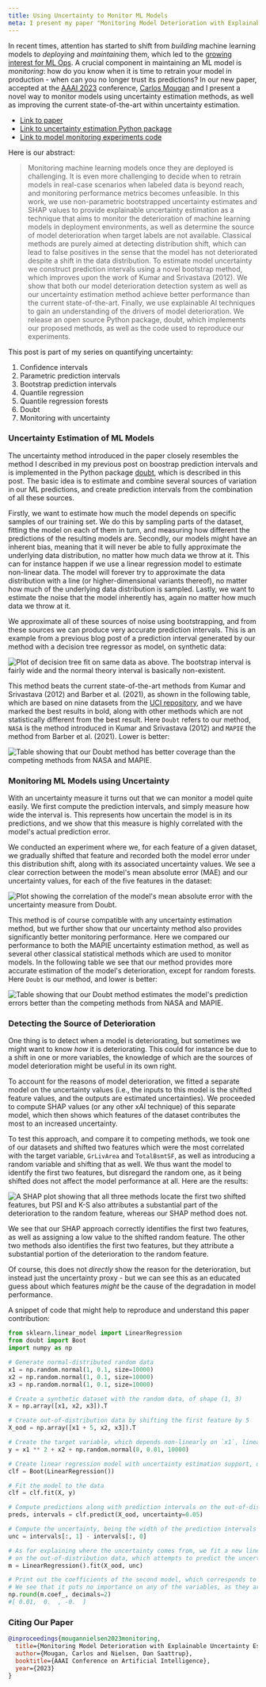 ```yaml
---
title: Using Uncertainty to Monitor ML Models
meta: I present my paper "Monitoring Model Deterioration with Explainable Uncertainty Estimation via Non-parametric Bootstrap", joint with Carlos Mougan. We develop a new and simple uncertainty estimation method, achieving better coverage than the current state-of-the-art methods, a new way to predict when ML models' performance deteriorates, as well as an way to explain the source of deterioration.
---
```


In recent times, attention has started to shift from _building_ machine learning models
to _deploying_ and _maintaining_ them, which led to the [growing interest for ML
Ops](https://dl.acm.org/doi/abs/10.14778/3484224.3484240). A crucial component in
maintaining an ML model is _monitoring_: how do you know when it is time to retrain
your model in production - when can you no longer trust its predictions? In our new
paper, accepted at the [AAAI 2023](https://aaai.org/Conferences/AAAI-23/) conference,
[Carlos Mougan](https://cmougan.github.io/) and I present a novel way to monitor models
using uncertainty estimation methods, as well as improving the current state-of-the-art
within uncertainty estimation.

- [Link to paper](https://arxiv.org/abs/2201.11676)
- [Link to uncertainty estimation Python package](https://github.com/saattrupdan/doubt)
- [Link to model monitoring experiments code](https://github.com/cmougan/MonitoringUncertainty)

Here is our abstract:

> Monitoring machine learning models once they are deployed is challenging. It is even
> more challenging to decide when to retrain models in real-case scenarios when labeled
> data is beyond reach, and monitoring performance metrics becomes unfeasible. In this
> work, we use non-parametric bootstrapped uncertainty estimates and SHAP values to
> provide explainable uncertainty estimation as a technique that aims to monitor the
> deterioration of machine learning models in deployment environments, as well as
> determine the source of model deterioration when target labels are not available.
> Classical methods are purely aimed at detecting distribution shift, which can lead to
> false positives in the sense that the model has not deteriorated despite a shift in
> the data distribution. To estimate model uncertainty we construct prediction
> intervals using a novel bootstrap method, which improves upon the work of Kumar and
> Srivastava (2012). We show that both our model deterioration detection system as well
> as our uncertainty estimation method achieve better performance than the current
> state-of-the-art. Finally, we use explainable AI techniques to gain an understanding
> of the drivers of model deterioration. We release an open source Python package,
> doubt, which implements our proposed methods, as well as the code used to reproduce
> our experiments.

This post is part of my series on quantifying uncertainty:
  1. <router-link to="/posts/2020-02-20-confidence">Confidence intervals</router-link>
  2. <router-link to="/posts/2020-02-26-parametric-prediction">Parametric prediction intervals</router-link>
  3. <router-link to="/posts/2020-03-01-bootstrap-prediction">Bootstrap prediction intervals</router-link>
  4. <router-link to="/posts/2020-03-09-quantile-regression">Quantile regression</router-link>
  5. <router-link to="/posts/2020-04-05-quantile-regression-forests">Quantile regression forests</router-link>
  6. <router-link to="/posts/2021-04-04-doubt">Doubt</router-link>
  7. Monitoring with uncertainty


### Uncertainty Estimation of ML Models

The uncertainty method introduced in the paper closely resembles the method I described
in my <router-link to="/posts/2020-03-01-bootstrap-prediction">previous post on boostrap prediction
intervals</router-link> and is
implemented in the Python package [doubt](https://github.com/saattrupdan/doubt), which
is described in <router-link to="/posts/2021-04-04-doubt">this post</router-link>. The basic
idea is to estimate and combine several sources of variation in our ML predictions, and
create <router-link to="/posts/2020-03-01-bootstrap-prediction">prediction intervals</router-link> from the
combination of all these sources.

Firstly, we want to estimate how much the model depends on specific samples of our
training set. We do this by sampling parts of the dataset, fitting the model on each of
them in turn, and measuring how different the predictions of the resulting models are.
Secondly, our models might have an inherent bias, meaning that it will never be able to
fully approximate the underlying data distribution, no matter how much data we throw at
it. This can for instance happen if we use a linear regression model to estimate
non-linear data. The model will forever try to approximate the data distribution with a
line (or higher-dimensional variants thereof), no matter how much of the underlying
data distribution is sampled. Lastly, we want to estimate the noise that the model
inherently has, again no matter how much data we throw at it.

We approximate all of these sources of noise using <router-link to="/posts/2020-03-01-bootstrap-prediction">bootstrapping</router-link>, and
from these sources we can produce very accurate prediction intervals. This is an
example <router-link to="/posts/2020-03-01-bootstrap-prediction">from a previous blog post</router-link> of a prediction
interval generated by our method with a decision tree regressor as model, on synthetic
data:

![Plot of decision tree fit on same data as above. The bootstrap interval is fairly wide and the normal theory interval is basically non-existent.](/prediction-bootstrap-linear-tree.png)

This method beats the current state-of-the-art methods from Kumar and Srivastava (2012)
and Barber et al. (2021), as shown in the following table, which are based on nine
datasets from the [UCI repository](https://archive.ics.uci.edu/ml/index.php), and we
have marked the best results in bold, along with other methods which are not
statistically different from the best result. Here `Doubt` refers to our method, `NASA`
is the method introduced in Kumar and Srivastava (2012) and `MAPIE` the method from
Barber et al. (2021). Lower is better:

![Table showing that our Doubt method has better coverage than the competing methods from NASA and MAPIE.](/doubt-coverage-results.png)


### Monitoring ML Models using Uncertainty

With an uncertainty measure it turns out that we can monitor a model quite easily. We
first compute the prediction intervals, and simply measure how wide the interval is.
This represents how uncertain the model is in its predictions, and we show that this
measure is highly correlated with the model's actual prediction error.

We conducted an experiment where we, for each feature of a given dataset, we gradually
shifted that feature and recorded both the model error under this distribution shift,
along with its associated uncertainty values. We see a clear correction between the
model's mean absolute error (MAE) and our uncertainty values, for each of the five
features in the dataset:

![Plot showing the correlation of the model's mean absolute error with the uncertainty measure from Doubt.](/uncertainty-correlates-with-mae.png)

This method is of course compatible with any uncertainty estimation method, but we
further show that our uncertainty method also provides significantly better monitoring
performance. Here we compared our performance to both the MAPIE uncertainty estimation
method, as well as several other classical statistical methods which are used to
monitor models. In the following table we see that our method provides more accurate
estimation of the model's deterioration, except for random forests. Here `Doubt` is our
method, and lower is better:

![Table showing that our Doubt method estimates the model's prediction errors better than the competing methods from NASA and MAPIE.](/doubt-monitoring-results.png)


### Detecting the Source of Deterioration

One thing is to detect when a model is deteriorating, but sometimes we might want to
know _how_ it is deteriorating. This could for instance be due to a shift in one or
more variables, the knowledge of which are the sources of model deterioration might
be useful in its own right.

To account for the reasons of model deterioration, we fitted a separate model on the uncertainty values (i.e., the
inputs to this model is the shifted feature values, and the outputs are estimated
uncertainties). We proceeded to compute SHAP values (or any other xAI technique) of this separate model, which then
shows which features of the dataset contributes the most to an increased uncertainty.

To test this approach, and compare it to competing methods, we took one of our datasets
and shifted two features which were the most correlated with the target variable,
`GrLivArea` and `TotalBsmtSF`, as well as introducing a random variable and shifting
that as well. We thus want the model to identify the first two features, but disregard
the random one, as it being shifted does not affect the model performance at all. Here
are the results:

![A SHAP plot showing that all three methods locate the first two shifted features, but PSI and K-S also attributes a substantial part of the deterioration to the random feature, whereas our SHAP method does not.](/uncertainty-shap.png)

We see that our SHAP approach correctly identifies the first two features, as well as
assigning a low value to the shifted random feature. The other two methods also
identifies the first two features, but they attribute a substantial portion of the
deterioration to the random feature.

Of course, this does not _directly_ show the reason for the deterioration, but instead
just the uncertainty proxy - but we can see this as an educated guess about which
features _might_ be the cause of the degradation in model performance.

A snippet of code that might help to reproduce and understand this paper contribution:

```python
from sklearn.linear_model import LinearRegression
from doubt import Boot
import numpy as np

# Generate normal-distributed random data
x1 = np.random.normal(1, 0.1, size=10000)
x2 = np.random.normal(1, 0.1, size=10000)
x3 = np.random.normal(1, 0.1, size=10000)

# Create a synthetic dataset with the random data, of shape (1, 3)
X = np.array([x1, x2, x3]).T

# Create out-of-distribution data by shifting the first feature by 5
X_ood = np.array([x1 + 5, x2, x3]).T

# Create the target variable, which depends non-linearly on `x1`, linearly on `x2`, and does not depend on `x3` at all
y = x1 ** 2 + x2 + np.random.normal(0, 0.01, 10000)

# Create linear regression model with uncertainty estimation support, using our `Boot` wrapper class
clf = Boot(LinearRegression())

# Fit the model to the data
clf = clf.fit(X, y)

# Compute predictions along with prediction intervals on the out-of-distribution data
preds, intervals = clf.predict(X_ood, uncertainty=0.05)

# Compute the uncertainty, being the width of the prediction intervals
unc = intervals[:, 1] - intervals[:, 0]

# As for explaining where the uncertainty comes from, we fit a new linear regression model
# on the out-of-distribution data, which attempts to predict the uncertainties
m = LinearRegression().fit(X_ood, unc)

# Print out the coefficients of the second model, which corresponds to the SHAP values.
# We see that it puts no importance on any of the variables, as they are merely random
np.round(m.coef_, decimals=2)
#[ 0.01,  0.  , -0.  ]
```

### Citing Our Paper

```bib
@inproceedings{mougannielsen2023monitoring,
  title={Monitoring Model Deterioration with Explainable Uncertainty Estimation via Non-parametric Bootstrap},
  author={Mougan, Carlos and Nielsen, Dan Saattrup},
  booktitle={AAAI Conference on Artificial Intelligence},
  year={2023}
}
```
